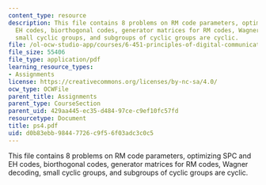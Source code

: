 ```yaml
---
content_type: resource
description: This file contains 8 problems on RM code parameters, optimizing SPC and
  EH codes, biorthogonal codes, generator matrices for RM codes, Wagner decoding,
  small cyclic groups, and subgroups of cyclic groups are cyclic.
file: /ol-ocw-studio-app/courses/6-451-principles-of-digital-communication-ii-spring-2005/d0b83ebb98447726c9f56f03adc3c0c5_ps4.pdf
file_size: 55406
file_type: application/pdf
learning_resource_types:
- Assignments
license: https://creativecommons.org/licenses/by-nc-sa/4.0/
ocw_type: OCWFile
parent_title: Assignments
parent_type: CourseSection
parent_uid: 429aa445-ec35-d484-97ce-c9ef10fc57fd
resourcetype: Document
title: ps4.pdf
uid: d0b83ebb-9844-7726-c9f5-6f03adc3c0c5
---
```

This file contains 8 problems on RM code parameters, optimizing SPC and EH codes, biorthogonal codes, generator matrices for RM codes, Wagner decoding, small cyclic groups, and subgroups of cyclic groups are cyclic.